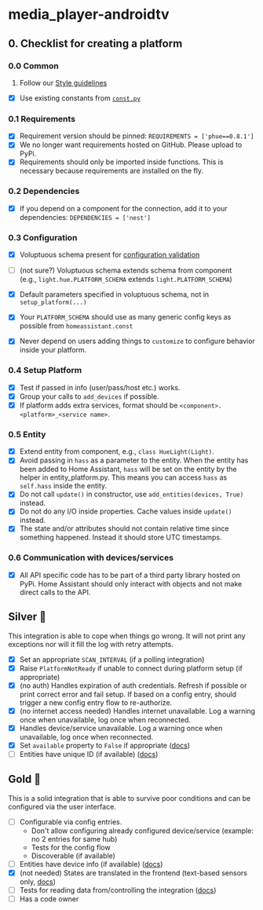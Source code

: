 # media_player-androidtv


## 0. Checklist for creating a platform

### 0.0 Common

 1. Follow our [Style guidelines](development_guidelines.md)
- [x] Use existing constants from [`const.py`](https://github.com/home-assistant/home-assistant/blob/dev/homeassistant/const.py)

### 0.1 Requirements

- [x] Requirement version should be pinned: `REQUIREMENTS = ['phue==0.8.1']`
- [x] We no longer want requirements hosted on GitHub. Please upload to PyPi.
- [x] Requirements should only be imported inside functions. This is necessary because requirements are installed on the fly.

### 0.2 Dependencies

- [x] If you depend on a component for the connection, add it to your dependencies: `DEPENDENCIES = ['nest']`

### 0.3 Configuration

- [x] Voluptuous schema present for [configuration validation](development_validation.md)
- [ ] (not sure?) Voluptuous schema extends schema from component<br>(e.g., `light.hue.PLATFORM_SCHEMA` extends `light.PLATFORM_SCHEMA`)
- [x] Default parameters specified in voluptuous schema, not in `setup_platform(...)`
- [x] Your `PLATFORM_SCHEMA` should use as many generic config keys as possible from `homeassistant.const`

- [x] Never depend on users adding things to `customize` to configure behavior inside your platform.

### 0.4 Setup Platform

- [x] Test if passed in info (user/pass/host etc.) works.
- [x] Group your calls to `add_devices` if possible.
- [x] If platform adds extra services, format should be `<component>.<platform>_<service name>`.

### 0.5 Entity

- [x] Extend entity from component, e.g., `class HueLight(Light)`.
- [x] Avoid passing in `hass` as a parameter to the entity. When the entity has been added to Home Assistant, `hass` will be set on the entity by the helper in entity_platform.py. This means you can access `hass` as `self.hass` inside the entity.
- [x] Do not call `update()` in constructor, use `add_entities(devices, True)` instead.
- [x] Do not do any I/O inside properties. Cache values inside `update()` instead.
- [x] The state and/or attributes should not contain relative time since something happened. Instead it should store UTC timestamps.

### 0.6 Communication with devices/services

- [x] All API specific code has to be part of a third party library hosted on PyPi. Home Assistant should only interact with objects and not make direct calls to the API.

## Silver 🥈

This integration is able to cope when things go wrong. It will not print any exceptions nor will it fill the log with retry attempts.

- [x] Set an appropriate `SCAN_INTERVAL` (if a polling integration)
- [x] Raise `PlatformNotReady` if unable to connect during platform setup (if appropriate)
- [x] (no auth) Handles expiration of auth credentials. Refresh if possible or print correct error and fail setup. If based on a config entry, should trigger a new config entry flow to re-authorize.
- [x] (no internet access needed) Handles internet unavailable. Log a warning once when unavailable, log once when reconnected.
- [x] Handles device/service unavailable. Log a warning once when unavailable, log once when reconnected.
- [x] Set `available` property to `False` if appropriate ([docs](entity_index.md#generic-properties))
- [ ] Entities have unique ID (if available) ([docs](entity_registry_index.md#unique-id-requirements))

## Gold 🥇

This is a solid integration that is able to survive poor conditions and can be configured via the user interface.

- [ ] Configurable via config entries.
  - Don't allow configuring already configured device/service (example: no 2 entries for same hub)
  - Tests for the config flow
  - Discoverable (if available)
- [ ] Entities have device info (if available) ([docs](device_registry_index.md#defining-devices))
- [x] (not needed) States are translated in the frontend (text-based sensors only, [docs](internationalization_index.md))
- [ ] Tests for reading data from/controlling the integration ([docs](development_testing.md))
- [ ] Has a code owner
